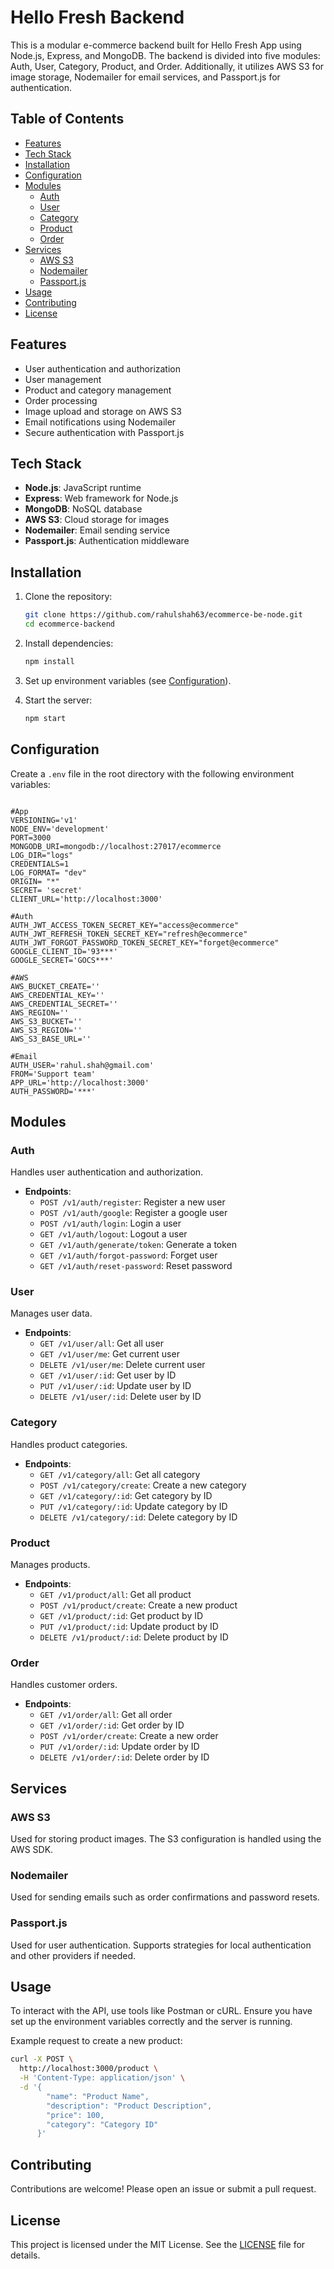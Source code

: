 # Hello Fresh Backend

This is a modular e-commerce backend built for Hello Fresh App using Node.js, Express, and MongoDB. The backend is divided into five modules: Auth, User, Category, Product, and Order. Additionally, it utilizes AWS S3 for image storage, Nodemailer for email services, and Passport.js for authentication.

## Table of Contents

- [Features](#features)
- [Tech Stack](#tech-stack)
- [Installation](#installation)
- [Configuration](#configuration)
- [Modules](#modules)
  - [Auth](#auth)
  - [User](#user)
  - [Category](#category)
  - [Product](#product)
  - [Order](#order)
- [Services](#services)
  - [AWS S3](#aws-s3)
  - [Nodemailer](#nodemailer)
  - [Passport.js](#passportjs)
- [Usage](#usage)
- [Contributing](#contributing)
- [License](#license)

## Features

- User authentication and authorization
- User management
- Product and category management
- Order processing
- Image upload and storage on AWS S3
- Email notifications using Nodemailer
- Secure authentication with Passport.js

## Tech Stack

- **Node.js**: JavaScript runtime
- **Express**: Web framework for Node.js
- **MongoDB**: NoSQL database
- **AWS S3**: Cloud storage for images
- **Nodemailer**: Email sending service
- **Passport.js**: Authentication middleware

## Installation

1. Clone the repository:
   ```bash
   git clone https://github.com/rahulshah63/ecommerce-be-node.git
   cd ecommerce-backend
   ```

2. Install dependencies:
   ```bash
   npm install
   ```

3. Set up environment variables (see [Configuration](#configuration)).

4. Start the server:
   ```bash
   npm start
   ```

## Configuration

Create a `.env` file in the root directory with the following environment variables:

```env

#App
VERSIONING='v1'
NODE_ENV='development'
PORT=3000
MONGODB_URI=mongodb://localhost:27017/ecommerce
LOG_DIR="logs"
CREDENTIALS=1
LOG_FORMAT= "dev"
ORIGIN= "*"
SECRET= 'secret'
CLIENT_URL='http://localhost:3000'

#Auth
AUTH_JWT_ACCESS_TOKEN_SECRET_KEY="access@ecommerce"
AUTH_JWT_REFRESH_TOKEN_SECRET_KEY="refresh@ecommerce"
AUTH_JWT_FORGOT_PASSWORD_TOKEN_SECRET_KEY="forget@ecommerce"
GOOGLE_CLIENT_ID='93***'
GOOGLE_SECRET='GOCS***'

#AWS
AWS_BUCKET_CREATE=''
AWS_CREDENTIAL_KEY=''
AWS_CREDENTIAL_SECRET=''
AWS_REGION=''
AWS_S3_BUCKET=''
AWS_S3_REGION=''
AWS_S3_BASE_URL=''

#Email
AUTH_USER='rahul.shah@gmail.com'
FROM='Support team'
APP_URL='http://localhost:3000'
AUTH_PASSWORD='***'
```

## Modules

### Auth

Handles user authentication and authorization.

- **Endpoints**:
  - `POST /v1/auth/register`: Register a new user
  - `POST /v1/auth/google`: Register a google user
  - `POST /v1/auth/login`: Login a user
  - `GET /v1/auth/logout`: Logout a user
  - `GET /v1/auth/generate/token`: Generate a token
  - `GET /v1/auth/forgot-password`: Forget user
  - `GET /v1/auth/reset-password`: Reset password

### User

Manages user data.

- **Endpoints**:
  - `GET /v1/user/all`: Get all user
  - `GET /v1/user/me`: Get current user
  - `DELETE /v1/user/me`: Delete current user
  - `GET /v1/user/:id`: Get user by ID
  - `PUT /v1/user/:id`: Update user by ID
  - `DELETE /v1/user/:id`: Delete user by ID

### Category

Handles product categories.

- **Endpoints**:
  - `GET /v1/category/all`: Get all category
  - `POST /v1/category/create`: Create a new category
  - `GET /v1/category/:id`: Get category by ID
  - `PUT /v1/category/:id`: Update category by ID
  - `DELETE /v1/category/:id`: Delete category by ID

### Product

Manages products.

- **Endpoints**:
  - `GET /v1/product/all`: Get all product
  - `POST /v1/product/create`: Create a new product
  - `GET /v1/product/:id`: Get product by ID
  - `PUT /v1/product/:id`: Update product by ID
  - `DELETE /v1/product/:id`: Delete product by ID

### Order

Handles customer orders.

- **Endpoints**:
  - `GET /v1/order/all`: Get all order
  - `GET /v1/order/:id`: Get order by ID
  - `POST /v1/order/create`: Create a new order
  - `PUT /v1/order/:id`: Update order by ID
  - `DELETE /v1/order/:id`: Delete order by ID

## Services

### AWS S3

Used for storing product images. The S3 configuration is handled using the AWS SDK.

### Nodemailer

Used for sending emails such as order confirmations and password resets.

### Passport.js

Used for user authentication. Supports strategies for local authentication and other providers if needed.

## Usage

To interact with the API, use tools like Postman or cURL. Ensure you have set up the environment variables correctly and the server is running.

Example request to create a new product:
```bash
curl -X POST \
  http://localhost:3000/product \
  -H 'Content-Type: application/json' \
  -d '{
        "name": "Product Name",
        "description": "Product Description",
        "price": 100,
        "category": "Category ID"
      }'
```

## Contributing

Contributions are welcome! Please open an issue or submit a pull request.

## License

This project is licensed under the MIT License. See the [LICENSE](LICENSE) file for details.